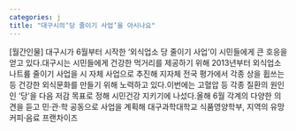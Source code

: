 ```yaml
---
categories: j
title: "대구시의‘당 줄이기 사업’을 아시나요"
---
```

[월간인물] 대구시가 6월부터 시작한 ‘외식업소 당 줄이기 사업’이 시민들에게 큰 호응을 얻고 있다.대구시는 시민들에게 건강한 먹거리를 제공하기 위해 2013년부터 외식업소 나트륨 줄이기 사업을 시 자체 사업으로 추진해 지자체 전국 평가에서 각종 상을 휩쓰는 등 건강한 외식문화를 만들기 위해 노력하고 있다.이번에는 고혈압 등 각종 질환의 원인인 ‘당’을 다음 저감 목표로 정해 시민건강 지키기에 나섰다.올해 6월 각계의 다양한 의견을 듣고 민·관·학 공동으로 사업을 계획해 대구과학대학교 식품영양학부, 지역의 유망 커피·음료 프랜차이즈